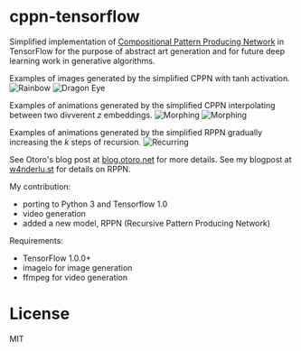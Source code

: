 # cppn-tensorflow

Simplified implementation of [Compositional Pattern Producing Network](https://en.wikipedia.org/wiki/Compositional_pattern-producing_network) in TensorFlow for the purpose of abstract art generation and for future deep learning work in generative algorithms.

Examples of images generated by the simplified CPPN with tanh activation.
![Rainbow](http://www.w4nderlu.st/content/2-projects/15-rppn/img0_2880_1800.png)
![Dragon Eye](http://www.w4nderlu.st/content/2-projects/15-rppn/img1_2880_1800.png)

Examples of animations generated by the simplified CPPN interpolating between two divverent _z_ embeddings.
![Morphing](https://cdn.rawgit.com/hardmaru/cppn-tensorflow/master/examples/cppn.gif)
![Morphing](https://cdn.rawgit.com/hardmaru/cppn-tensorflow/master/examples/output.gif)

Examples of animations generated by the simplified RPPN gradually increasing the _k_ steps of recursion.
![Recurring](http://www.w4nderlu.st/content/2-projects/15-rppn/img2_anim_k0_k24_512.gif)

See Otoro's blog post at [blog.otoro.net](http://blog.otoro.net/2016/03/25/generating-abstract-patterns-with-tensorflow/) for more details.
See my blogpost at [w4nderlu.st](http://www.w4nderlu.st/projects/rppn) for details on RPPN.

My contribution:
- porting to Python 3 and Tensorflow 1.0
- video generation
- added a new model, RPPN (Recursive Pattern Producing Network)

Requirements:
- TensorFlow 1.0.0+
- imageio for image generation
- ffmpeg for video generation

# License

MIT
